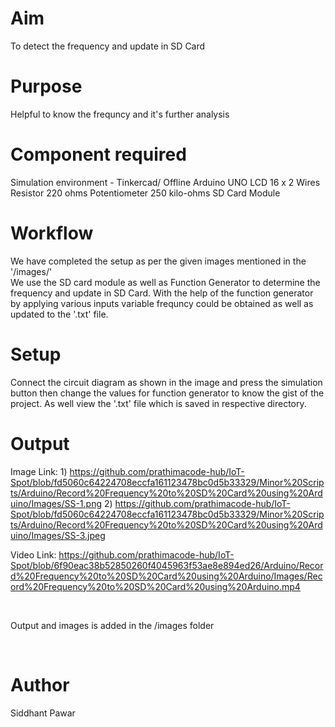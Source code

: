 # Aim
To detect the frequency and update in SD Card
<br>

# Purpose
Helpful to know the frequncy and it's further analysis
<br>

# Component required
Simulation environment - Tinkercad/ Offline
Arduino UNO
LCD 16 x 2 
Wires
Resistor 220 ohms 
Potentiometer 250 kilo-ohms
SD Card Module
<br>


# Workflow
We have completed the setup as per the given images mentioned in the '/images/'<br>
We use the SD card module as well as Function Generator to determine the frequency and update in SD Card. With the help of the function generator by applying various inputs variable frequncy could be obtained as well as updated to the '.txt' file.
<br>

# Setup 
Connect the circuit diagram as shown in the image and press the simulation button then change the values for function generator to know the gist of the project. As well view the '.txt' file which is saved in respective directory.

# Output
Image Link: 1) https://github.com/prathimacode-hub/IoT-Spot/blob/fd5060c64224708eccfa161123478bc0d5b33329/Minor%20Scripts/Arduino/Record%20Frequency%20to%20SD%20Card%20using%20Arduino/Images/SS-1.png
2) https://github.com/prathimacode-hub/IoT-Spot/blob/fd5060c64224708eccfa161123478bc0d5b33329/Minor%20Scripts/Arduino/Record%20Frequency%20to%20SD%20Card%20using%20Arduino/Images/SS-3.jpeg

Video Link: https://github.com/prathimacode-hub/IoT-Spot/blob/6f90eac38b52850260f4045963f53ae8e894ed26/Arduino/Record%20Frequency%20to%20SD%20Card%20using%20Arduino/Images/Record%20Frequency%20to%20SD%20Card%20using%20Arduino.mp4

<br>

Output and images is added in the /images folder

<br>

# Author
Siddhant Pawar

